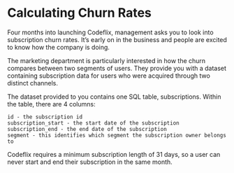 # Calculating Churn Rates

Four months into launching Codeflix, management asks you to look into subscription churn rates. It’s early on in the business and people are excited to know how the company is doing.

The marketing department is particularly interested in how the churn compares between two segments of users. They provide you with a dataset containing subscription data for users who were acquired through two distinct channels.

The dataset provided to you contains one SQL table, subscriptions. Within the table, there are 4 columns:

    id - the subscription id
    subscription_start - the start date of the subscription
    subscription_end - the end date of the subscription
    segment - this identifies which segment the subscription owner belongs to

Codeflix requires a minimum subscription length of 31 days, so a user can never start and end their subscription in the same month.
